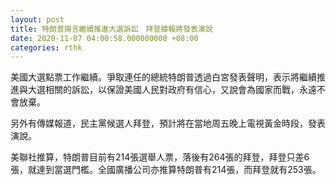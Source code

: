 ```yaml
---
layout: post
title: 特朗普揚言繼續推進大選訴訟　拜登據報將發表演說
date: 2020-11-07 04:00:58.000000000 +08:00
categories: rthk
---
```


美國大選點票工作繼續。爭取連任的總統特朗普透過白宮發表聲明，表示將繼續推進與大選相關的訴訟，以保證美國人民對政府有信心，又說會為國家而戰，永遠不會放棄。

另外有傳媒報道，民主黨候選人拜登，預計將在當地周五晚上電視黃金時段，發表演說。

美聯社推算，特朗普目前有214張選舉人票，落後有264張的拜登，拜登只差6張，就達到當選門檻。全國廣播公司亦推算特朗普有214張，而拜登就有253張。
